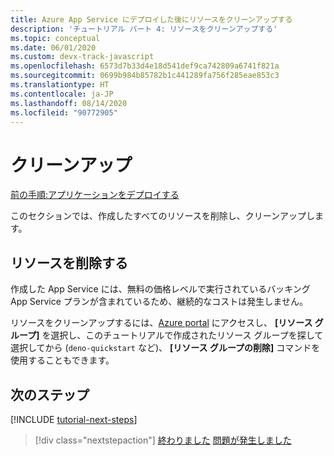 ```yaml
---
title: Azure App Service にデプロイした後にリソースをクリーンアップする
description: 'チュートリアル パート 4: リソースをクリーンアップする'
ms.topic: conceptual
ms.date: 06/01/2020
ms.custom: devx-track-javascript
ms.openlocfilehash: 6573d7b33d4e18d541def9ca742809a6741f821a
ms.sourcegitcommit: 0699b984b85782b1c441289fa756f285eae853c3
ms.translationtype: HT
ms.contentlocale: ja-JP
ms.lasthandoff: 08/14/2020
ms.locfileid: "90772905"
---
```

# <a name="clean-up"></a>クリーンアップ

[前の手順:アプリケーションをデプロイする](tutorial-visual-studio-code-azure-app-service-deno-03.md)

このセクションでは、作成したすべてのリソースを削除し、クリーンアップします。

## <a name="remove-your-resources"></a>リソースを削除する

作成した App Service には、無料の価格レベルで実行されているバッキング App Service プランが含まれているため、継続的なコストは発生しません。

リソースをクリーンアップするには、[Azure portal](https://portal.azure.com) にアクセスし、 **[リソース グループ]** を選択し、このチュートリアルで作成されたリソース グループを探して選択してから (`deno-quickstart` など)、 **[リソース グループの削除]** コマンドを使用することもできます。

## <a name="next-steps"></a>次のステップ

[!INCLUDE [tutorial-next-steps](includes/tutorial-next-steps.md)]

> [!div class="nextstepaction"]
> [終わりました](node-howto-deploy-web-app.md) [問題が発生しました](https://www.research.net/r/PWZWZ52?tutorial=deno-deployment-azureappservice&step=clean-up-resources)
